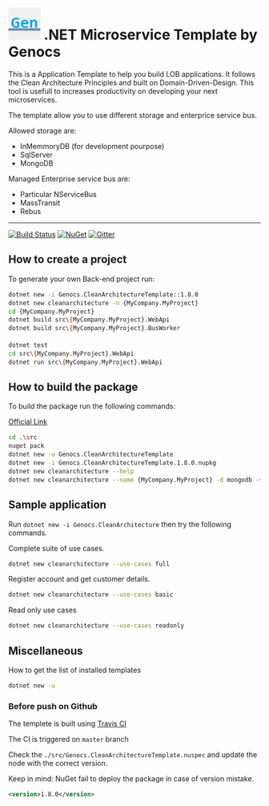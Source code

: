 ![Clean Architecture Template](https://raw.githubusercontent.com/genocs/clean-architecture-template/master/images/genocs-icon.png) .NET Microservice Template by Genocs
=========
This is a Application Template to help you build LOB applications.
It follows the Clean Architecture Principles and built on Domain-Driven-Design.
This tool is usefull to increases productivity on developing your next microservices.

The template allow you to use different storage and enterprice service bus.

Allowed storage are:
- InMemmoryDB (for development pourpose)
- SqlServer
- MongoDB

Managed Enterprise service bus are:
- Particular NServiceBus
- MassTransit
- Rebus

----

[![Build Status](https://travis-ci.com/genocs/clean-architecture-template.svg?branch=master)](https://travis-ci.com/genocs/clean-architecture-template) <a href="https://www.nuget.org/packages/Genocs.CleanArchitectureTemplate/" rel="Genocs.CleanCode">![NuGet](https://buildstats.info/nuget/genocs.cleanarchitecturetemplate)</a> [![Gitter](https://img.shields.io/badge/chat-on%20gitter-blue.svg)](https://gitter.im/genocs/)


## How to create a project

To generate your own Back-end project run:

```sh
dotnet new -i Genocs.CleanArchitectureTemplate::1.8.0
dotnet new cleanarchitecture -n {MyCompany.MyProject}
cd {MyCompany.MyProject}
dotnet build src\{MyCompany.MyProject}.WebApi
dotnet build src\{MyCompany.MyProject}.BusWorker

dotnet test
cd src\{MyCompany.MyProject}.WebApi
dotnet run src\{MyCompany.MyProject}.WebApi
```


## How to build the package

To build the package run the following commands:

[Official Link](https://docs.microsoft.com/en-us/dotnet/core/tools/custom-templates)


```sh
cd .\src
nuget pack
dotnet new -u Genocs.CleanArchitectureTemplate
dotnet new -i Genocs.CleanArchitectureTemplate.1.8.0.nupkg
dotnet new cleanarchitecture --help
dotnet new cleanarchitecture --name {MyCompany.MyProject} -d mongodb -sb particular
```


## Sample application

Run `dotnet new -i Genocs.CleanArchitecture` then try the following commands.

Complete suite of use cases.

```sh
dotnet new cleanarchitecture --use-cases full
```

Register account and get customer details.

```sh
dotnet new cleanarchitecture --use-cases basic
```

Read only use cases

```sh
dotnet new cleanarchitecture --use-cases readonly
```


## Miscellaneous

How to get the list of installed templates

```sh
dotnet new -u
```

### Before push on Github

The templete is built using [Travis CI](https://www.travis-ci.com/)

The CI is triggered on `master` branch

Check the `./src/Genocs.CleanArchitectureTemplate.nuspec` and update the node with the correct version. 

Keep in mind: NuGet fail to deploy the package in case of version mistake.
``` xml
<version>1.8.0</version>
```

